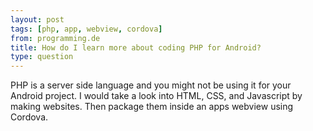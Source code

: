 ```yaml
---
layout: post
tags: [php, app, webview, cordova]
from: programming.de
title: How do I learn more about coding PHP for Android?
type: question
---
```

PHP is a server side language and you might not be using it for your Android project. I would take a look into HTML, CSS, and Javascript by making websites. Then package them inside an apps webview using Cordova.
